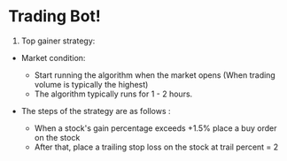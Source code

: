# Trading Bot! #

1) Top gainer strategy: 

* Market condition:
    - Start running the algorithm when the market opens (When trading volume is typically the highest)
    - The algorithm typically runs for 1 - 2 hours.

* The steps of the strategy are as follows :
    - When a stock's gain percentage exceeds +1.5% place a buy order on the stock
    - After that, place a trailing stop loss on the stock at trail percent = 2
